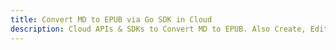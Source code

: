 ---title: Convert MD to EPUB via Go SDK in Clouddescription: Cloud APIs & SDKs to Convert MD to EPUB. Also Create, Edit & Render Microsoft Word & OpenOffice documents in the Cloud.---